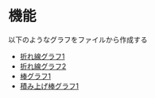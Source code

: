 # 機能
以下のようなグラフをファイルから作成する
- [折れ線グラフ1](dd-chart/png/名古屋の天気_折れ線.png)
- [折れ線グラフ2](dd-chart/png/4列データ_折れ線.png)
- [棒グラフ1](dd-chart/png/名古屋の天気_棒.png)
- [積み上げ棒グラフ1](dd-chart/png/名古屋の天気_積み上げ棒.png)
